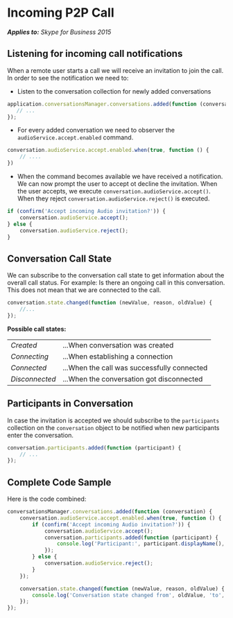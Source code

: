 
# Incoming P2P Call

 _**Applies to:** Skype for Business 2015_

## Listening for incoming call notifications

When a remote user starts a call we will receive an invitation to join the call.
In order to see the notification we need to:
* Listen to the conversation collection for newly added conversations
 ```javascript
application.conversationsManager.conversations.added(function (conversation) {
    // ...
});
```
* For every added conversation we need to observer the `audioService.accept.enabled` command.
```javascript
conversation.audioService.accept.enabled.when(true, function () {
    // ....
})
```
* When the command becomes available we have received a notification. We can now prompt the user to accept ot decline the invitation.
When the user accepts, we execute `conversation.audioService.accept()`. When they reject `conversation.audioService.reject()` is executed.
```javascript
if (confirm('Accept incoming Audio invitation?')) {
    conversation.audioService.accept();
} else {
    conversation.audioService.reject();
}
```

## Conversation Call State
We can subscribe to the conversation call state to get information about the overall call status.
For example: Is there an ongoing call in this conversation. This does not mean that we are connected to the call.

```javascript
conversation.state.changed(function (newValue, reason, oldValue) {
    //...
});
```

**Possible call states:**

|||
|--------------|------------------------------------------|
| *Created* | ...When conversation was created
| *Connecting*    | ...When establishing a connection           |
| *Connected* | ...When the call was successfully connected |
| *Disconnected* | ...When the conversation got disconnected |

## Participants in Conversation
In case the invitation is accepted we should subscribe to the `participants` collection on the `conversation` object to be notified when new participants enter the conversation.

```javascript
conversation.participants.added(function (participant) {
    // ...
});
```

## Complete Code Sample
Here is the code combined:

```javascript
conversationsManager.conversations.added(function (conversation) {
    conversation.audioService.accept.enabled.when(true, function () {
        if (confirm('Accept incoming Audio invitation?')) {
            conversation.audioService.accept();
            conversation.participants.added(function (participant) {
                console.log('Participant:', participant.displayName(), 'has been added to the conversation');
            });
        } else {
            conversation.audioService.reject();
        }
    });

    conversation.state.changed(function (newValue, reason, oldValue) {
        console.log('Conversation state changed from', oldValue, 'to', newValue);
    });
});
```